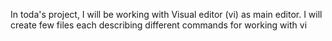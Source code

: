 In toda's project, I will be working with Visual editor (vi) as main editor. I will create few files each describing different commands for working with vi